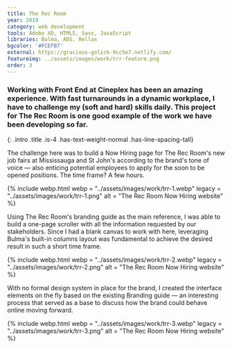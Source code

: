 ```yaml
---
title: The Rec Room
year: 2019
category: web development
tools: Adobe XD, HTML5, Sass, JavaScript
libraries: Bulma, AOS, Rellax 
bgcolor: '#FCEFB7'
external: https://gracious-golick-9cc5e7.netlify.com/
featureimg: ../assets/images/work/trr-feature.png
order: 3
---
```


### Working with Front End at Cineplex has been an amazing experience. With fast turnarounds in a dynamic workplace, I have to challenge my (soft and hard) skills daily. This project for The Rec Room is one good example of the work we have been developing so far.
{: .intro .title .is-4 .has-text-weight-normal .has-line-spacing-tall}

The challenge here was to build a Now Hiring page for The Rec Room's new job fairs at Mississauga and St John's according to the brand's tone of voice  &mdash; also enticing potential employees to apply for the soon to be opened positions. The time frame? A few hours.

{% include webp.html
webp = "../assets/images/work/trr-1.webp"
legacy = "../assets/images/work/trr-1.png"
alt = "The Rec Room Now Hiring website"
%}

Using The Rec Room's branding guide as the main reference, I was able to build a one-page scroller with all the information requested by our stakeholders. Since I had a blank canvas to work with here, leveraging Bulma's built-in columns layout was fundamental to achieve the desired result in such a short time frame. 

{% include webp.html
webp = "../assets/images/work/trr-2.webp"
legacy = "../assets/images/work/trr-2.png"
alt = "The Rec Room Now Hiring website"
%}

With no formal design system in place for the brand, I created the interface elements on the fly based on the existing Branding guide &mdash; an interesting process that served as a base to discuss how the brand could behave online moving forward. 

{% include webp.html
webp = "../assets/images/work/trr-3.webp"
legacy = "../assets/images/work/trr-3.png"
alt = "The Rec Room Now Hiring website"
%}
